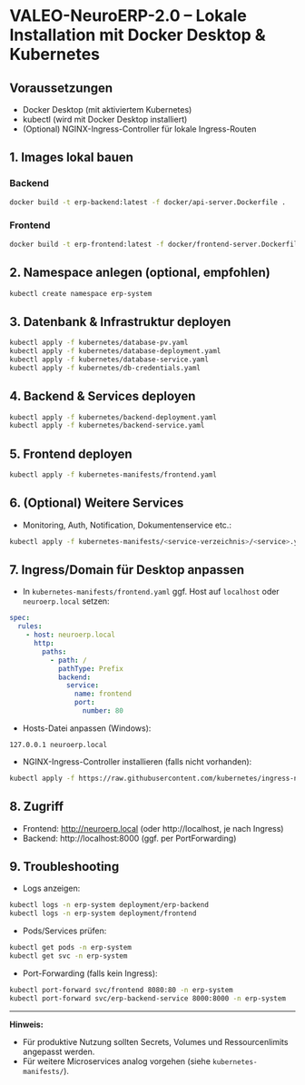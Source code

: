 # VALEO-NeuroERP-2.0 – Lokale Installation mit Docker Desktop & Kubernetes

## Voraussetzungen
- Docker Desktop (mit aktiviertem Kubernetes)
- kubectl (wird mit Docker Desktop installiert)
- (Optional) NGINX-Ingress-Controller für lokale Ingress-Routen

## 1. Images lokal bauen

### Backend
```bash
docker build -t erp-backend:latest -f docker/api-server.Dockerfile .
```

### Frontend
```bash
docker build -t erp-frontend:latest -f docker/frontend-server.Dockerfile .
```

## 2. Namespace anlegen (optional, empfohlen)
```bash
kubectl create namespace erp-system
```

## 3. Datenbank & Infrastruktur deployen
```bash
kubectl apply -f kubernetes/database-pv.yaml
kubectl apply -f kubernetes/database-deployment.yaml
kubectl apply -f kubernetes/database-service.yaml
kubectl apply -f kubernetes/db-credentials.yaml
```

## 4. Backend & Services deployen
```bash
kubectl apply -f kubernetes/backend-deployment.yaml
kubectl apply -f kubernetes/backend-service.yaml
```

## 5. Frontend deployen
```bash
kubectl apply -f kubernetes-manifests/frontend.yaml
```

## 6. (Optional) Weitere Services
- Monitoring, Auth, Notification, Dokumentenservice etc.:
```bash
kubectl apply -f kubernetes-manifests/<service-verzeichnis>/<service>.yaml
```

## 7. Ingress/Domain für Desktop anpassen
- In `kubernetes-manifests/frontend.yaml` ggf. Host auf `localhost` oder `neuroerp.local` setzen:
```yaml
spec:
  rules:
    - host: neuroerp.local
      http:
        paths:
          - path: /
            pathType: Prefix
            backend:
              service:
                name: frontend
                port:
                  number: 80
```
- Hosts-Datei anpassen (Windows):
```
127.0.0.1 neuroerp.local
```
- NGINX-Ingress-Controller installieren (falls nicht vorhanden):
```bash
kubectl apply -f https://raw.githubusercontent.com/kubernetes/ingress-nginx/controller-v1.10.1/deploy/static/provider/cloud/deploy.yaml
```

## 8. Zugriff
- Frontend: http://neuroerp.local (oder http://localhost, je nach Ingress)
- Backend: http://localhost:8000 (ggf. per PortForwarding)

## 9. Troubleshooting
- Logs anzeigen:
```bash
kubectl logs -n erp-system deployment/erp-backend
kubectl logs -n erp-system deployment/frontend
```
- Pods/Services prüfen:
```bash
kubectl get pods -n erp-system
kubectl get svc -n erp-system
```
- Port-Forwarding (falls kein Ingress):
```bash
kubectl port-forward svc/frontend 8080:80 -n erp-system
kubectl port-forward svc/erp-backend-service 8000:8000 -n erp-system
```

---

**Hinweis:**
- Für produktive Nutzung sollten Secrets, Volumes und Ressourcenlimits angepasst werden.
- Für weitere Microservices analog vorgehen (siehe `kubernetes-manifests/`). 